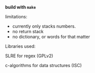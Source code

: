 **build with `make`**

limitations:

- currently only stacks numbers.
- no return stack
- no dictionary, or words for that matter

Libraries used:

SLRE for regex (GPLv2)

[](https://github.com/cesanta/slre/tree/master)

c-algorithms for data structures (ISC)
[](https://github.com/fragglet/c-algorithms/tree/master)
